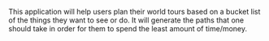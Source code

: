 This application will help users plan their world tours based on a bucket list of the things they want to see or do. It will generate the paths that one should take in order for them to spend the least amount of time/money.
